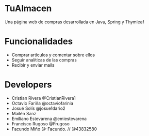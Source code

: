 # TuAlmacen
Una página web de compras desarrollada en Java, Spring y Thymleaf

# Funcionalidades
- Comprar artículos y comentar sobre ellos
- Seguir analíticas de las compras
- Recibir y enviar mails

# Developers
- Cristian Rivera @CristianRivera1
- Octavio Fariña @octaviofarinia
- Josué Solís @josue1dario2
- Mailén Sanz
- Emiliano Estevarena @emiestevarena
- Francisco Rugoso @Frugoso
- Facundo Miño @-Facundo. // @43832580
